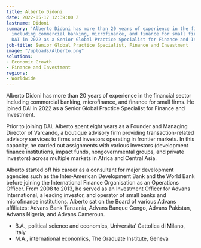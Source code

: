 ```yaml
---
title: Alberto Didoni
date: 2022-05-17 12:39:00 Z
lastname: Didoni
summary: 'Alberto Didoni has more than 20 years of experience in the financial sector
  including commercial banking, microfinance, and finance for small firms. He joined
  DAI in 2022 as a Senior Global Practice Specialist for Finance and Investment. '
job-title: Senior Global Practice Specialist, Finance and Investment
image: "/uploads/Alberto.png"
solutions:
- Economic Growth
- Finance and Investment
regions:
- Worldwide
---
```


Alberto Didoni has more than 20 years of experience in the financial sector including commercial banking, microfinance, and finance for small firms. He joined DAI in 2022 as a Senior Global Practice Specialist for Finance and Investment. 

Prior to joining DAI, Alberto spent eight years as a Founder and Managing Director of Varcando, a boutique advisory firm providing transaction-related advisory services to firms and investors operating in frontier markets. In this capacity, he carried out assignments with various investors (development finance institutions, impact funds, nongovernmental groups, and private investors) across multiple markets in Africa and Central Asia.

Alberto started off his career as a consultant for major development agencies such as the Inter-American Development Bank and the World Bank before joining the International Finance Organisation as an Operations Officer. From 2008 to 2013, he served as an Investment Officer for Advans International, a leading investor, and operator of small banks and microfinance institutions. Alberto sat on the Board of various Advans affiliates: Advans Bank Tanzania, Advans Banque Congo, Advans Pakistan, Advans Nigeria, and Advans Cameroun. 

* B.A., political science and economics, Universita’ Cattolica di Milano, Italy
* M.A., international economics, The Graduate Institute, Geneva